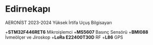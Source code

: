 # Edirnekapı 
AERONİST 2023-2024 Yüksek İrtifa Uçuş Bilgisayarı

+**STM32F446RET6** Mikroişlemci
+**MS5607** Basınç Sensörü
+**BMI088** İvmeölçer ve Jiroskop
+**LoRa E22400T30D** RF 
+**L86** GPS
